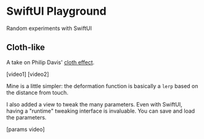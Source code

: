 # SwiftUI Playground

Random experiments with SwiftUI

## Cloth-like

A take on Philip Davis' [cloth effect](https://twitter.com/philipcdavis/status/1550133881168269312).

[video1]
[video2]

Mine is a little simpler: the deformation function is basically a `lerp` based on the distance from touch.

I also added a view to tweak the many parameters. Even with SwiftUI, having a "runtime" tweaking interface is invaluable. You can save and load the parameters.

[params video]

